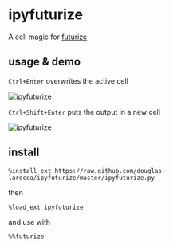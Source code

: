# ipyfuturize

A cell magic for [futurize](http://python-future.org/futurize.html)

## usage & demo

`Ctrl+Enter` overwrites the active cell

![ipyfuturize](demo_inplace.png)

`Ctrl+Shift+Enter` puts the output in a new cell

![ipyfuturize](demo_newcell.png)

## install

```
%install_ext https://raw.github.com/douglas-larocca/ipyfuturize/master/ipyfuturize.py
```

then

```
%load_ext ipyfuturize
```

and use with

```
%%futurize
```
